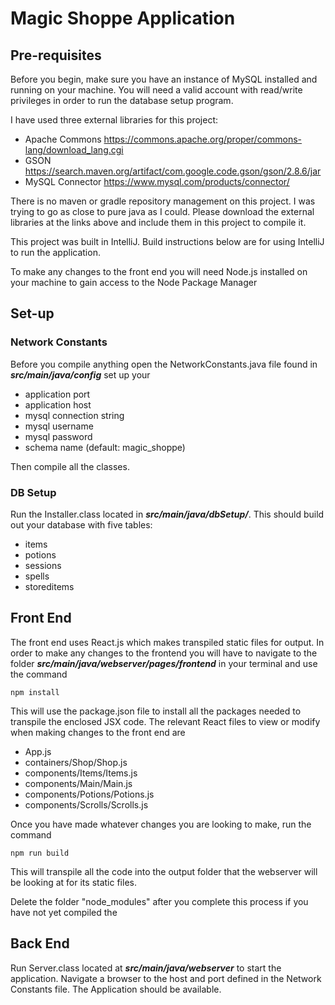 # Magic Shoppe Application

## Pre-requisites
Before  you begin, make sure you have an instance of MySQL installed and running on your machine. You will need a valid 
account with read/write privileges in order to run the database setup program.

I have used three external libraries for this project:
- Apache Commons https://commons.apache.org/proper/commons-lang/download_lang.cgi
- GSON https://search.maven.org/artifact/com.google.code.gson/gson/2.8.6/jar
- MySQL Connector https://www.mysql.com/products/connector/

There is no maven or gradle repository management on this project. I was trying to go as close to pure java as I could.
Please download the external libraries at the links above and include them in this project to compile it.

This project was built in IntelliJ. Build instructions below are for using IntelliJ to run the application.

To make any changes to the front end you will need Node.js installed on your machine to gain access to the Node Package 
Manager

## Set-up
### Network Constants
Before you compile anything open the NetworkConstants.java file found in ***src/main/java/config*** set up your
- application port
- application host
- mysql connection string
- mysql username
- mysql password
- schema name (default: magic_shoppe)

Then compile all the classes.

### DB Setup
Run the Installer.class located in ***src/main/java/dbSetup/***. This should build out your database with five tables:
- items
- potions
- sessions
- spells
- storeditems

## Front End
The front end uses React.js which makes transpiled static files for output. In order to make any changes to the
frontend you will have to navigate to the folder ***src/main/java/webserver/pages/frontend*** in your terminal and 
use the command

    npm install

This will use the package.json file to install all the packages needed to transpile the enclosed JSX code. The relevant
React files to view or modify when making changes to the front end are
- App.js
- containers/Shop/Shop.js
- components/Items/Items.js
- components/Main/Main.js
- components/Potions/Potions.js
- components/Scrolls/Scrolls.js

Once you have made whatever changes you are looking to make, run the command

    npm run build

This will transpile all the code into the output folder that the webserver will be looking at for its static files.

Delete the folder "node_modules" after you complete this process if you have not yet compiled the 

## Back End
Run Server.class located at ***src/main/java/webserver*** to start the application. Navigate a browser to the host and
port defined in the Network Constants file. The Application should be available.